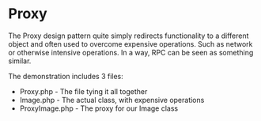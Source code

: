# Proxy

The Proxy design pattern quite simply redirects functionality to a different object and often used to overcome expensive operations. Such as network or otherwise intensive operations. In a way, RPC can be seen as something similar.

The demonstration includes 3 files:
* Proxy.php - The file tying it all together
* Image.php - The actual class, with expensive operations
* ProxyImage.php - The proxy for our Image class


